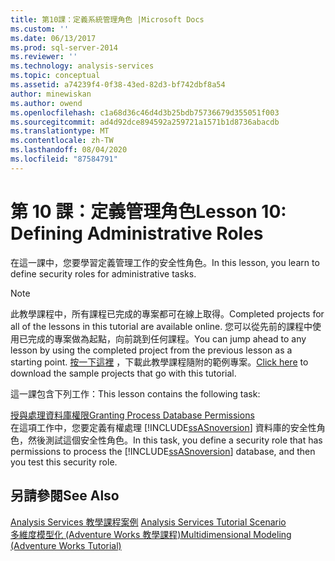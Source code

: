 ```yaml
---
title: 第10課：定義系統管理角色 |Microsoft Docs
ms.custom: ''
ms.date: 06/13/2017
ms.prod: sql-server-2014
ms.reviewer: ''
ms.technology: analysis-services
ms.topic: conceptual
ms.assetid: a74239f4-0f38-43ed-82d3-bf742dbf8a54
author: minewiskan
ms.author: owend
ms.openlocfilehash: c1a68d36c46d4d3b25bdb75736679d355051f003
ms.sourcegitcommit: ad4d92dce894592a259721a1571b1d8736abacdb
ms.translationtype: MT
ms.contentlocale: zh-TW
ms.lasthandoff: 08/04/2020
ms.locfileid: "87584791"
---
```

# <a name="lesson-10-defining-administrative-roles"></a><span data-ttu-id="610b5-102">第 10 課：定義管理角色</span><span class="sxs-lookup"><span data-stu-id="610b5-102">Lesson 10: Defining Administrative Roles</span></span>
  <span data-ttu-id="610b5-103">在這一課中，您要學習定義管理工作的安全性角色。</span><span class="sxs-lookup"><span data-stu-id="610b5-103">In this lesson, you learn to define security roles for administrative tasks.</span></span>  
  
> [!NOTE]  
>  <span data-ttu-id="610b5-104">此教學課程中，所有課程已完成的專案都可在線上取得。</span><span class="sxs-lookup"><span data-stu-id="610b5-104">Completed projects for all of the lessons in this tutorial are available online.</span></span> <span data-ttu-id="610b5-105">您可以從先前的課程中使用已完成的專案做為起點，向前跳到任何課程。</span><span class="sxs-lookup"><span data-stu-id="610b5-105">You can jump ahead to any lesson by using the completed project from the previous lesson as a starting point.</span></span> <span data-ttu-id="610b5-106">[按一下這裡](https://go.microsoft.com/fwlink/?LinkID=221866) ，下載此教學課程隨附的範例專案。</span><span class="sxs-lookup"><span data-stu-id="610b5-106">[Click here](https://go.microsoft.com/fwlink/?LinkID=221866) to download the sample projects that go with this tutorial.</span></span>  
  
 <span data-ttu-id="610b5-107">這一課包含下列工作：</span><span class="sxs-lookup"><span data-stu-id="610b5-107">This lesson contains the following task:</span></span>  
  
 [<span data-ttu-id="610b5-108">授與處理資料庫權限</span><span class="sxs-lookup"><span data-stu-id="610b5-108">Granting Process Database Permissions</span></span>](lesson-10-granting-process-database-permissions.md)  
 <span data-ttu-id="610b5-109">在這項工作中，您要定義有權處理 [!INCLUDE[ssASnoversion](../includes/ssasnoversion-md.md)] 資料庫的安全性角色，然後測試這個安全性角色。</span><span class="sxs-lookup"><span data-stu-id="610b5-109">In this task, you define a security role that has permissions to process the [!INCLUDE[ssASnoversion](../includes/ssasnoversion-md.md)] database, and then you test this security role.</span></span>  
  
## <a name="see-also"></a><span data-ttu-id="610b5-110">另請參閱</span><span class="sxs-lookup"><span data-stu-id="610b5-110">See Also</span></span>  
 <span data-ttu-id="610b5-111">[Analysis Services 教學課程案例](analysis-services-tutorial-scenario.md) </span><span class="sxs-lookup"><span data-stu-id="610b5-111">[Analysis Services Tutorial Scenario](analysis-services-tutorial-scenario.md) </span></span>  
 [<span data-ttu-id="610b5-112">多維度模型化 &#40;Adventure Works 教學課程&#41;</span><span class="sxs-lookup"><span data-stu-id="610b5-112">Multidimensional Modeling &#40;Adventure Works Tutorial&#41;</span></span>](multidimensional-modeling-adventure-works-tutorial.md)  
  
  
